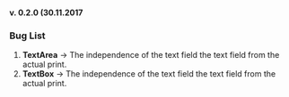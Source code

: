 #### v. 0.2.0 (30.11.2017
### Bug List 
1. **TextArea** ->  The independence of the text field the text field from the actual print. 
2. **TextBox** ->  The independence of the text field the text field from the actual print. 
